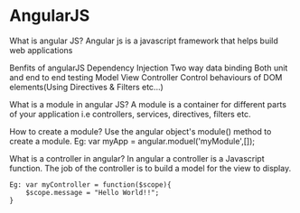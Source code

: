 # AngularJS

What is angular JS?
Angular js is a javascript framework that helps build web applications

Benfits of angularJS
 Dependency Injection
 Two way data binding
 Both unit and end to end testing
 Model View Controller
 Control behaviours of DOM elements(Using Directives & Filters etc...)

What is a module in angular JS?
	A module is a container for different parts of your application i.e controllers, services, directives, filters etc.

How to create a module?
	Use the angular object's module() method to create a module.
		Eg: var myApp = angular.moduel('myModule',[]);

What is a controller in angular?
	In angular a controller is a Javascript function. The job of the controller is to build a model for the view to display.

	Eg: var myController = function($scope){
		$scope.message = "Hello World!!";
	}


